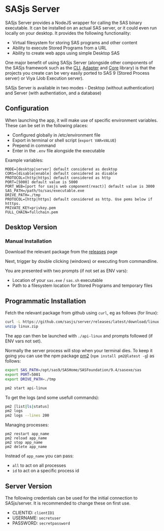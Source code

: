 # SASjs Server

SASjs Server provides a NodeJS wrapper for calling the SAS binary executable. It can be installed on an actual SAS server, or it could even run locally on your desktop. It provides the following functionality:

- Virtual filesystem for storing SAS programs and other content
- Ability to execute Stored Programs from a URL
- Ability to create web apps using simple Desktop SAS

One major benefit of using SASjs Server (alongside other components of the SASjs framework such as the [CLI](https://cli.sasjs.io), [Adapter](https://adapter.sasjs.io) and [Core](https://core.sasjs.io) library) is that the projects you create can be very easily ported to SAS 9 (Stored Process server) or Viya (Job Execution server).

SASjs Server is available in two modes - Desktop (without authentication) and Server (with authentiation, and a database)


## Configuration

When launching the app, it will make use of specific environment variables. These can be set in the following places:

- Configured globally in /etc/environment file
- Export in terminal or shell script (`export VAR=VALUE`)
- Prepend in command
- Enter in the `.env` file alongside the executable

Example variables:

```
MODE=[desktop|server] default considered as desktop
CORS=[disable|enable] default considered as disable
PROTOCOL=[http|https] default considered as http
PORT=[5000] default value is 5000
PORT_WEB=[port for sasjs web component(react)] default value is 3000
SAS_PATH=/path/to/sas/executable.exe
DRIVE_PATH=./tmp
PROTOCOL=[http|https] default considered as http. Use pems below if htttps.
PRIVATE_KEY=privkey.pem
FULL_CHAIN=fullchain.pem
```

## Desktop Version

### Manual Installation

Download the relevant package from the [releases](https://github.com/sasjs/server/releases) page

Next, trigger by double clicking (windows) or executing from commandline.

You are presented with two prompts (if not set as ENV vars):

- Location of your `sas.exe` / `sas.sh` executable
- Path to a filesystem location for Stored Programs and temporary files

## Programmatic Installation

Fetch the relevant package from github using `curl`, eg as follows (for linux):

```bash
curl -L https://github.com/sasjs/server/releases/latest/download/linux.zip > linux.zip
unzip linux.zip
```

The app can then be launched with `./api-linux` and prompts followed (if ENV vars not set).

Normally the server process will stop when your terminal dies. To keep it going you can use the npm package [pm2](https://www.npmjs.com/package/pm2) (`npm install pm2@latest -g`) as follows:

```bash
export SAS_PATH=/opt/sas9/SASHome/SASFoundation/9.4/sasexe/sas
export PORT=5001
export DRIVE_PATH=./tmp

pm2 start api-linux
```

To get the logs (and some usefull commands):

```bash
pm2 [list|ls|status]
pm2 logs
pm2 logs --lines 200
```

Managing processes:

```
pm2 restart app_name
pm2 reload app_name
pm2 stop app_name
pm2 delete app_name
```

Instead of `app_name` you can pass:

- `all` to act on all processes
- `id` to act on a specific process id


## Server Version

The following credentials can be used for the initial connection to SASjs/server.  It is recommended to change these on first use.

* CLIENTID:  `clientID1`
* USERNAME:  `secretuser`
* PASSWORD:  `secretpassword`

